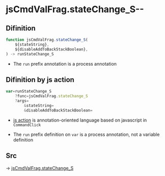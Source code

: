 # jsCmdValFrag.stateChange_S--

## Difinition

```js.js
function jsCmdValFrag.stateChange_S(
	${stateString},
	${disableAddToBackStackBoolean},
) -> runStateChange_S
```

- The `run` prefix annotation is a process annotation


## Difinition by js action

```js.js
var=runStateChange_S
	?func=jsCmdValFrag.stateChange_S
	?args=
		&stateString=
		&disableAddToBackStackBoolean=
```

- [js action](#) is annotation-oriented language based on javascript in `CommandClick`

- The `run` prefix definition on `var` is a process annotation, not a variable definition

## Src

-> [jsCmdValFrag.stateChange_S](https://github.com/puutaro/CommandClick/blob/master/app/src/main/java/com/puutaro/commandclick/fragment_lib/terminal_fragment/js_interface/system/JsCmdValFrag.kt#L25)


